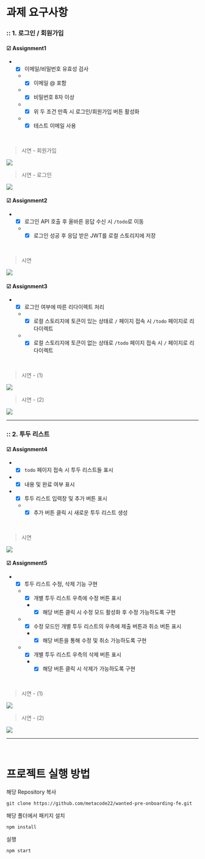 # 과제 요구사항

<h3>:: 1. 로그인 / 회원가입</h3>

#### ☑ Assignment1
- - [x] 이메일/비밀번호 유효성 검사
  - - [x] 이메일 @ 포함
  - - [x] 비밀번호 8자 이상
  - - [x] 위 두 조건 만족 시 로그인/회원가입 버튼 활성화
  - - [x] 테스트 이메일 사용
  
<br/>

> 시연 - 회원가입

<img src="https://user-images.githubusercontent.com/93233930/185748576-ce5e6e9b-e480-41b3-8087-9b918acfb4e6.gif"/>

<br/>

> 시연 - 로그인

<img src="https://user-images.githubusercontent.com/93233930/185748573-9bb7e4a7-44d6-4601-8011-57219d299e82.gif"/>

<br/>

#### ☑ Assignment2
- - [x] 로그인 API 호출 후 올바른 응답 수신 시 ```/todo```로 이동
  - - [x] 로그인 성공 후 응답 받은 JWT를 로컬 스토리지에 저장
  
<br/>

> 시연

<img src="https://user-images.githubusercontent.com/93233930/185748577-f79f66ee-61f7-4430-bb52-3662f1a8f913.gif"/>

<br/>

#### ☑ Assignment3
- - [x] 로그인 여부에 따른 리다이렉트 처리
  - - [x] 로컬 스토리지에 토큰이 있는 상태로 ```/``` 페이지 접속 시 ```/todo``` 페이지로 리다이렉트
  - - [x] 로컬 스토리지에 토큰이 없는 상태로 ```/todo``` 페이지 접속 시 ```/``` 페이지로 리다이렉트

<br/>

> 시연 - (1)

<img src="https://user-images.githubusercontent.com/93233930/185748580-3742b74a-1ed1-4312-9332-2ce6b20c0530.gif"/>

<br/>

> 시연 - (2)

<img src="https://user-images.githubusercontent.com/93233930/185748581-0744d1c2-8db9-4a9a-a27d-86efbb4493ad.gif"/>

<br/>

<hr/>


<h3>:: 2. 투두 리스트</h3>

#### ☑ Assignment4
- - [x] ```todo``` 페이지 접속 시 투두 리스트들 표시
- - [x] 내용 및 완료 여부 표시
- - [x] 투두 리스트 입력창 및 추가 버튼 표시
  - - [x] 추가 버튼 클릭 시 새로운 투두 리스트 생성
  
<br/>

> 시연

<img src="https://user-images.githubusercontent.com/93233930/185748582-47fdc557-6f97-4c93-aed6-1f18c128e601.gif"/>

<br/>

#### ☑ Assignment5
- - [x] 투두 리스트 수정, 삭제 기능 구현
  - - [x] 개별 투두 리스트 우측에 수정 버튼 표시
    - - [x] 해당 버튼 클릭 시 수정 모드 활성화 후 수정 가능하도록 구현
  - - [x] 수정 모드인 개별 투두 리스트의 우측에 제출 버튼과 취소 버튼 표시
    - - [x] 해당 버튼을 통해 수정 및 취소 가능하도록 구현
  - - [x] 개별 투두 리스트 우측의 삭제 버튼 표시
    - - [x] 해당 버튼 클릭 시 삭제가 가능하도록 구현
    
<br/>

> 시연 - (1)

<img src="https://user-images.githubusercontent.com/93233930/185748584-7de6dcaa-d30f-4821-9bfc-7605fa4b3d77.gif"/>

<br/>

> 시연 - (2)

<img src="https://user-images.githubusercontent.com/93233930/185748585-2579e294-d923-42b4-9053-2351d077bb49.gif"/>

<br/>
    
<hr/>

<br/>

# 프로젝트 실행 방법
해당 Repository 복사
```
git clone https://github.com/metacode22/wanted-pre-onboarding-fe.git
```

해당 폴더에서 패키지 설치

```
npm install
```

실행
```
npm start
```


